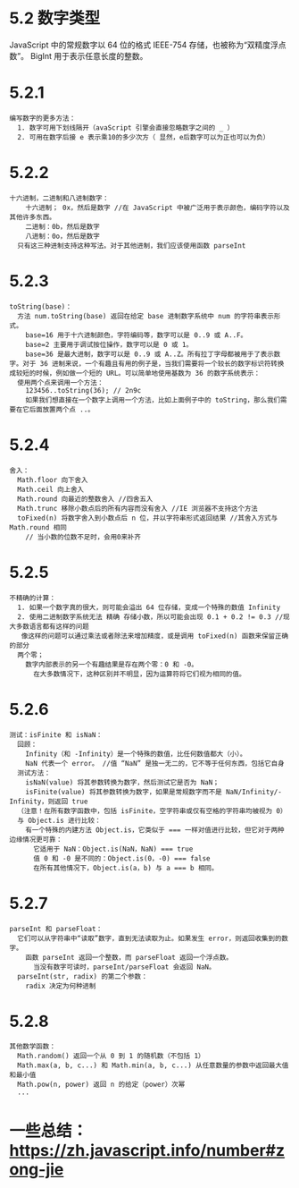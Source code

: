# 5.2 数字类型
  JavaScript 中的常规数字以 64 位的格式 IEEE-754 存储，也被称为“双精度浮点数”。
  BigInt 用于表示任意长度的整数。
  # 5.2.1
    编写数字的更多方法：
      1. 数字可用下划线隔开（avaScript 引擎会直接忽略数字之间的 _ ）
      2. 可用在数字后接 e 表示乘10的多少次方（ 显然，e后数字可以为正也可以为负）
  # 5.2.2
    十六进制，二进制和八进制数字：  
        十六进制； 0x，然后是数字 //在 JavaScript 中被广泛用于表示颜色，编码字符以及其他许多东西。
        二进制：0b，然后是数字
        八进制：0o，然后是数字
      只有这三种进制支持这种写法。对于其他进制，我们应该使用函数 parseInt
  # 5.2.3
    toString(base)：
      方法 num.toString(base) 返回在给定 base 进制数字系统中 num 的字符串表示形式。
        base=16 用于十六进制颜色，字符编码等，数字可以是 0..9 或 A..F。
        base=2 主要用于调试按位操作，数字可以是 0 或 1。
        base=36 是最大进制，数字可以是 0..9 或 A..Z。所有拉丁字母都被用于了表示数字。对于 36 进制来说，一个有趣且有用的例子是，当我们需要将一个较长的数字标识符转换成较短的时候，例如做一个短的 URL。可以简单地使用基数为 36 的数字系统表示：
      使用两个点来调用一个方法：
        123456..toString(36); // 2n9c
        如果我们想直接在一个数字上调用一个方法，比如上面例子中的 toString，那么我们需要在它后面放置两个点 ..。
  # 5.2.4
    舍入：  
      Math.floor 向下舍入
      Math.ceil 向上舍入
      Math.round 向最近的整数舍入 //四舍五入
      Math.trunc 移除小数点后的所有内容而没有舍入 //IE 浏览器不支持这个方法
      toFixed(n) 将数字舍入到小数点后 n 位，并以字符串形式返回结果 //其舍入方式与 Math.round 相同
        // 当小数的位数不足时，会用0来补齐
  # 5.2.5
    不精确的计算：  
      1. 如果一个数字真的很大，则可能会溢出 64 位存储，变成一个特殊的数值 Infinity
      2. 使用二进制数字系统无法 精确 存储小数，所以可能会出现 0.1 + 0.2 != 0.3 //现大多数语言都有这样的问题
       像这样的问题可以通过乘法或者除法来增加精度，或是调用 toFixed(n) 函数来保留正确的部分
      两个零；  
        数字内部表示的另一个有趣结果是存在两个零：0 和 -0。
          在大多数情况下，这种区别并不明显，因为运算符将它们视为相同的值。
  # 5.2.6
    测试：isFinite 和 isNaN：
      回顾：  
        Infinity（和 -Infinity）是一个特殊的数值，比任何数值都大（小）。
        NaN 代表一个 error。 //值 “NaN” 是独一无二的，它不等于任何东西，包括它自身
      测试方法：  
        isNaN(value) 将其参数转换为数字，然后测试它是否为 NaN；
        isFinite(value) 将其参数转换为数字，如果是常规数字而不是 NaN/Infinity/-Infinity，则返回 true
      （注意！在所有数字函数中，包括 isFinite，空字符串或仅有空格的字符串均被视为 0）
      与 Object.is 进行比较： 
        有一个特殊的内建方法 Object.is，它类似于 === 一样对值进行比较，但它对于两种边缘情况更可靠：
          它适用于 NaN：Object.is(NaN，NaN) === true
          值 0 和 -0 是不同的：Object.is(0，-0) === false
          在所有其他情况下，Object.is(a，b) 与 a === b 相同。
  # 5.2.7
    parseInt 和 parseFloat：  
      它们可以从字符串中“读取”数字，直到无法读取为止。如果发生 error，则返回收集到的数字。
        函数 parseInt 返回一个整数，而 parseFloat 返回一个浮点数。
          当没有数字可读时，parseInt/parseFloat 会返回 NaN。
      parseInt(str, radix) 的第二个参数： 
        radix 决定为何种进制
  # 5.2.8 
    其他数学函数：  
      Math.random() 返回一个从 0 到 1 的随机数（不包括 1）
      Math.max(a, b, c...) 和 Math.min(a, b, c...) 从任意数量的参数中返回最大值和最小值
      Math.pow(n, power) 返回 n 的给定（power）次幂
      ...
# 一些总结： https://zh.javascript.info/number#zong-jie
